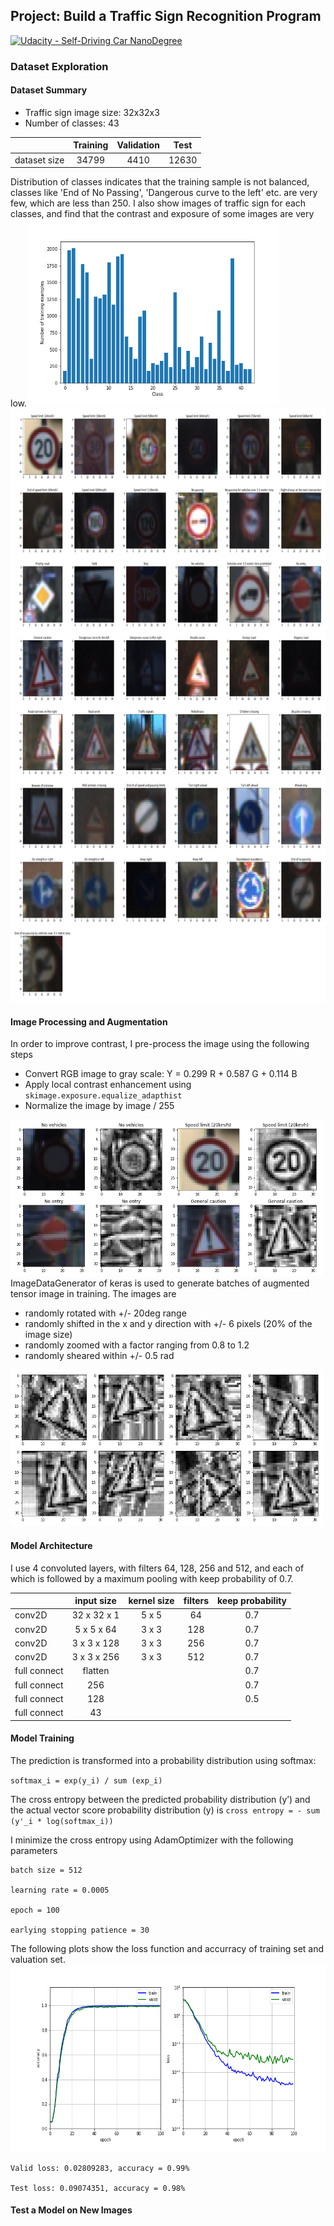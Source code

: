 ## Project: Build a Traffic Sign Recognition Program
[![Udacity - Self-Driving Car NanoDegree](https://s3.amazonaws.com/udacity-sdc/github/shield-carnd.svg)](http://www.udacity.com/drive)

### Dataset Exploration
#### Dataset Summary
 - Traffic sign image size: 32x32x3
 - Number of classes: 43
 
|              | Training | Validation |  Test    |
| ------------ |:--------:|:----------:|:--------:|
| dataset size |   34799  |     4410   |   12630  |

Distribution of classes indicates that the training sample is not balanced, classes like 'End of No Passing', 'Dangerous curve to the left' etc. are very few, which are less than 250. I also show images of traffic sign for each classes, and find that the contrast and exposure of some images are very low. 
<img src="./pictures/numClasses.png" alt="alt text" width="400" height="300">
<img src="./pictures/traffic_signs_original.png" alt="alt text" width="750" height="950">

#### Image Processing and Augmentation
In order to improve contrast, I pre-process the image using the following steps

- Convert RGB image to gray scale: Y = 0.299 R + 0.587 G + 0.114 B
- Apply local contrast enhancement using `skimage.exposure.equalize_adapthist`
- Normalize the image by image / 255
<img src="./pictures/preprocessed_sign.png" alt="alt text" width="500" height="250">
ImageDataGenerator of keras is used to generate batches of augmented tensor image in training. The images are 

 - randomly rotated with +/- 20deg range
 - randomly shifted in the x and y direction with +/- 6 pixels (20% of the image size)
 - randomly zoomed with a factor ranging from 0.8 to 1.2
 - randomly sheared within +/- 0.5 rad
<img src="./pictures/augumented_images.png" alt="alt text" width="500" height="250">

#### Model Architecture

I use 4 convoluted layers, with filters 64, 128, 256 and 512, and each of which is followed by a maximum pooling with keep probability of 0.7.

|              | input size  | kernel size | filters | keep probability |
| ------------ |:-----------:|:-----------:|:-------:|:----------------:|
|    conv2D    | 32 x 32 x 1 |    5 x 5    |    64   |      0.7         |
|    conv2D    | 5 x 5 x 64  |    3 x 3    |   128   |      0.7         |
|    conv2D    | 3 x 3 x 128 |    3 x 3    |   256   |      0.7         |
|    conv2D    | 3 x 3 x 256 |    3 x 3    |   512   |      0.7         |
|  full connect | flatten    |             |         |      0.7         |
|  full connect | 256        |             |         |      0.7         |
|  full connect | 128        |             |         |      0.5         |
|  full connect | 43         |             |         |                  |

#### Model Training
The prediction is transformed into a probability distribution using softmax:

`softmax_i = exp(y_i) / sum (exp_i) `
 
The cross entropy between the predicted probability distribution (y’) and the actual vector score probability distribution (y) is
`cross entropy = - sum (y'_i * log(softmax_i))`

I minimize the cross entropy using AdamOptimizer with the following parameters

``` 
batch size = 512

learning rate = 0.0005

epoch = 100

earlying stopping patience = 30
```
The following plots show the loss function and accurracy of training set and valuation set. 
<img src="./pictures/loss_accuracy.png" alt="alt text" width="650" height="300">
```
Valid loss: 0.02809283, accuracy = 0.99%

Test loss: 0.09074351, accuracy = 0.98%
```
#### Test a Model on New Images
